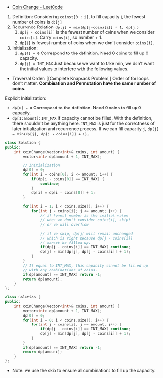 - [Coin Change - LeetCode](https://leetcode.com/problems/coin-change/description/)

1. Definition: Considering `coinst[0 : i]`, to fill capacity j, the fewest number of coins is `dp[j]`
2. Recurrence Relation: `dp[j] = min(dp[j-coins[i]] + 1, dp[j])`
    1. `dp[j - coins[i]]` is the fewest number of coins when we consider `coins[i]`. Carry `coins[i]`, so number + 1.
    2. `dp[j]` is fewest number of coins when we don’t consider `coins[i]`.
3. Initialization:
    1. `dp[0] = 0` Correspond to the definition. Need 0 coins to fill up 0 capacity.
    2. `dp[j] = INT_MAX` Just because we want to take min, we don’t want the initial values to interfere with the following values.

- Traversal Order: [[Complete Knapsack Problem]] Order of for loops don’t matter. **Combination and Permutation have the same number of coins.**

Explicit Initialization:
- `dp[0] = 0` Correspond to the definition. Need 0 coins to fill up 0 capacity.
- `dp[1:amount]`: `INT_MAX` if capacity cannot be filled. With the definition, there shouldn't be anything here. `INT_MAX` is just for the correctness of later initialization and recurrence process. If we can fill capacity `j`, `dp[j] = min(dp[j], dp[j - coins[i]] + 1);`. 

```cpp
class Solution {
public:
    int coinChange(vector<int>& coins, int amount) {
        vector<int> dp(amount + 1, INT_MAX);

		// Initialization
        dp[0] = 0;
        for(int i = coins[0]; i <= amount; i++) {
            if(dp[i - coins[0]] == INT_MAX) {
                continue;
            }
            dp[i] = dp[i - coins[0]] + 1;
        }
        
        for(int i = 1; i < coins.size(); i++) {
            for(int j = coins[i]; j <= amount; j++) {
                // if fewest number is the initial value
                // when we don't consider coins[i], skip!
                // or we will overflow

                // if we skip, dp[j] will remain unchanged
                // which is right because dp[j - coins[i]]
                // cannot be filled up. 
                if(dp[j - coins[i]] == INT_MAX) continue;
                dp[j] = min(dp[j], dp[j - coins[i]] + 1);
            }
        }
        // If equal to INT_MAX, this capacity cannot be filled up
        // with any combinations of coins. 
        if(dp[amount] == INT_MAX) return -1;
        return dp[amount];
    }
};
```



```C++
class Solution {
public:
    int coinChange(vector<int>& coins, int amount) {
        vector<int> dp(amount + 1, INT_MAX);
        dp[0] = 0;
        for(int i = 0; i < coins.size(); i++) {
            for(int j = coins[i]; j <= amount; j++) {
                if(dp[j - coins[i]] == INT_MAX) continue;
                dp[j] = min(dp[j], dp[j - coins[i]] + 1);
            }
        }
        if(dp[amount] == INT_MAX) return -1;
        return dp[amount];
    }
};
```

- Note: we use the skip to ensure all combinations to fill up the capacity.